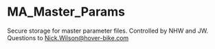 # MA_Master_Params
Secure storage for master parameter files.
Controlled by NHW and JW.
Questions to Nick.Wilson@hover-bike.com
